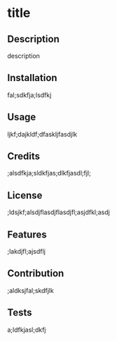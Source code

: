 # title
## Description 
description
## Installation 
fal;sdkfja;lsdfkj
## Usage 
ljkf;dajkldf;dfaskljfasdjlk
## Credits 
;alsdfkja;sldkfjas;dlkfjasdl;fjl;
## License 
;ldsjkf;alsdjflasdjflasdjfl;asjdfkl;asdj
## Features 
;lakdjfl;ajsdflj
## Contribution 
;aldksjfal;skdfjlk
## Tests 
a;ldfkjasl;dkfj